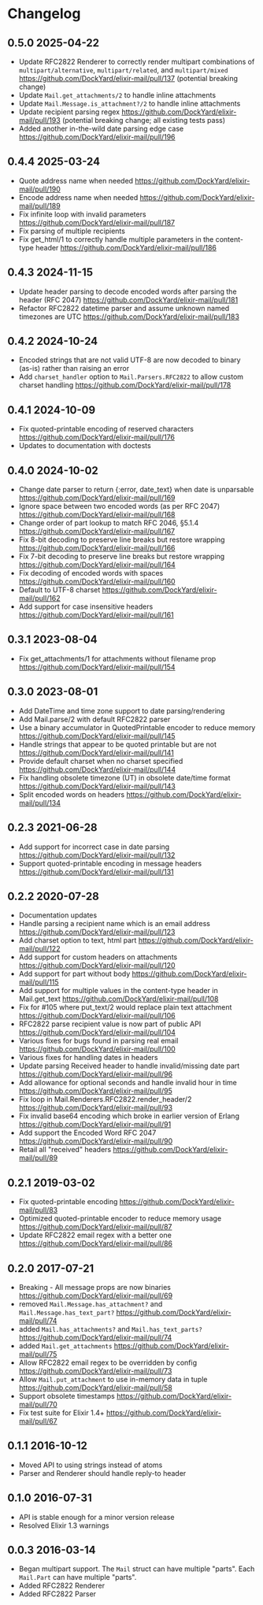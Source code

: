 # Changelog

## 0.5.0 2025-04-22

* Update RFC2822 Renderer to correctly render multipart combinations of `multipart/alternative`, `multipart/related`, and `multipart/mixed` https://github.com/DockYard/elixir-mail/pull/137 (potential breaking change)
* Update `Mail.get_attachments/2` to handle inline attachments
* Update `Mail.Message.is_attachment?/2` to handle inline attachments
* Update recipient parsing regex https://github.com/DockYard/elixir-mail/pull/193 (potential breaking change; all existing tests pass)
* Added another in-the-wild date parsing edge case https://github.com/DockYard/elixir-mail/pull/196

## 0.4.4 2025-03-24

* Quote address name when needed https://github.com/DockYard/elixir-mail/pull/190
* Encode address name when needed https://github.com/DockYard/elixir-mail/pull/189
* Fix infinite loop with invalid parameters https://github.com/DockYard/elixir-mail/pull/187
* Fix parsing of multiple recipients
* Fix get_html/1 to correctly handle multiple parameters in the content-type header https://github.com/DockYard/elixir-mail/pull/186

## 0.4.3 2024-11-15

* Update header parsing to decode encoded words after parsing the header (RFC 2047) https://github.com/DockYard/elixir-mail/pull/181
* Refactor RFC2822 datetime parser and assume unknown named timezones are UTC https://github.com/DockYard/elixir-mail/pull/183

## 0.4.2 2024-10-24

* Encoded strings that are not valid UTF-8 are now decoded to binary (as-is) rather than raising an error
* Add `charset_handler` option to `Mail.Parsers.RFC2822` to allow custom charset handling https://github.com/DockYard/elixir-mail/pull/178

## 0.4.1 2024-10-09

* Fix quoted-printable encoding of reserved characters https://github.com/DockYard/elixir-mail/pull/176
* Updates to documentation with doctests

## 0.4.0 2024-10-02

* Change date parser to return {:error, date_text} when date is unparsable https://github.com/DockYard/elixir-mail/pull/169
* Ignore space between two encoded words (as per RFC 2047) https://github.com/DockYard/elixir-mail/pull/168
* Change order of part lookup to match RFC 2046, §5.1.4 https://github.com/DockYard/elixir-mail/pull/167
* Fix 8-bit decoding to preserve line breaks but restore wrapping https://github.com/DockYard/elixir-mail/pull/166
* Fix 7-bit decoding to preserve line breaks but restore wrapping https://github.com/DockYard/elixir-mail/pull/164
* Fix decoding of encoded words with spaces https://github.com/DockYard/elixir-mail/pull/160
* Default to UTF-8 charset https://github.com/DockYard/elixir-mail/pull/162
* Add support for case insensitive headers https://github.com/DockYard/elixir-mail/pull/161

## 0.3.1 2023-08-04

* Fix get_attachments/1 for attachments without filename prop https://github.com/DockYard/elixir-mail/pull/154

## 0.3.0 2023-08-01

* Add DateTime and time zone support to date parsing/rendering
* Add Mail.parse/2 with default RFC2822 parser
* Use a binary accumulator in QuotedPrintable encoder to reduce memory https://github.com/DockYard/elixir-mail/pull/145
* Handle strings that appear to be quoted printable but are not https://github.com/DockYard/elixir-mail/pull/141
* Provide default charset when no charset specified https://github.com/DockYard/elixir-mail/pull/144
* Fix handling obsolete timezone (UT) in obsolete date/time format https://github.com/DockYard/elixir-mail/pull/143
* Split encoded words on headers https://github.com/DockYard/elixir-mail/pull/134

## 0.2.3 2021-06-28

* Add support for incorrect case in date parsing https://github.com/DockYard/elixir-mail/pull/132
* Support quoted-printable encoding in message headers https://github.com/DockYard/elixir-mail/pull/131

## 0.2.2 2020-07-28

* Documentation updates
* Handle parsing a recipient name which is an email address https://github.com/DockYard/elixir-mail/pull/123
* Add charset option to text, html part https://github.com/DockYard/elixir-mail/pull/122
* Add support for custom headers on attachments https://github.com/DockYard/elixir-mail/pull/120
* Add support for part without body https://github.com/DockYard/elixir-mail/pull/115
* Add support for multiple values in the content-type header in Mail.get_text https://github.com/DockYard/elixir-mail/pull/108
* Fix for #105 where put_text/2 would replace plain text attachment https://github.com/DockYard/elixir-mail/pull/106
* RFC2822 parse recipient value is now part of public API https://github.com/DockYard/elixir-mail/pull/104
* Various fixes for bugs found in parsing real email https://github.com/DockYard/elixir-mail/pull/100
* Various fixes for handling dates in headers
* Update parsing Received header to handle invalid/missing date part https://github.com/DockYard/elixir-mail/pull/96
* Add allowance for optional seconds and handle invalid hour in time https://github.com/DockYard/elixir-mail/pull/95
* Fix loop in Mail.Renderers.RFC2822.render_header/2 https://github.com/DockYard/elixir-mail/pull/93
* Fix invalid base64 encoding which broke in earlier version of Erlang https://github.com/DockYard/elixir-mail/pull/91
* Add support the Encoded Word RFC 2047 https://github.com/DockYard/elixir-mail/pull/90
* Retail all "received" headers https://github.com/DockYard/elixir-mail/pull/89

## 0.2.1 2019-03-02

* Fix quoted-printable encoding https://github.com/DockYard/elixir-mail/pull/83
* Optimized quoted-printable encoder to reduce memory usage https://github.com/DockYard/elixir-mail/pull/87
* Update RFC2822 email regex with a better one https://github.com/DockYard/elixir-mail/pull/86

## 0.2.0 2017-07-21

* Breaking - All message props are now binaries https://github.com/DockYard/elixir-mail/pull/69
* removed `Mail.Message.has_attachment?` and `Mail.Message.has_text_part?` https://github.com/DockYard/elixir-mail/pull/74
* added `Mail.has_attachments?` and `Mail.has_text_parts?` https://github.com/DockYard/elixir-mail/pull/74
* added `Mail.get_attachments` https://github.com/DockYard/elixir-mail/pull/75
* Allow RFC2822 email regex to be overridden by config https://github.com/DockYard/elixir-mail/pull/73
* Allow `Mail.put_attachment` to use in-memory data in tuple https://github.com/DockYard/elixir-mail/pull/58
* Support obsolete timestamps https://github.com/DockYard/elixir-mail/pull/70
* Fix test suite for Elixir 1.4+ https://github.com/DockYard/elixir-mail/pull/67

## 0.1.1 2016-10-12

* Moved API to using strings instead of atoms
* Parser and Renderer should handle reply-to header

## 0.1.0 2016-07-31

* API is stable enough for a minor version release
* Resolved Elixir 1.3 warnings

## 0.0.3 2016-03-14

* Began multipart support. The `Mail` struct can have multiple "parts".
  Each `Mail.Part` can have multiple "parts".
* Added RFC2822 Renderer
* Added RFC2822 Parser
